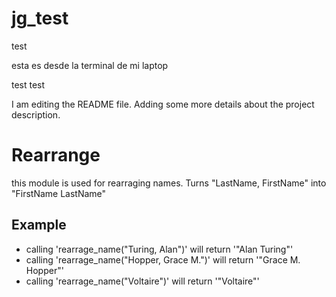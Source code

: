 # jg_test

test

esta es desde la terminal de mi laptop

test test

I am editing the README file. Adding some more details about the project description.

Rearrange 
=========
this module is used for rearraging names.
Turns "LastName, FirstName" into "FirstName LastName"

## Example

* calling 'rearrage_name("Turing, Alan")' will return '"Alan Turing"'
* calling 'rearrage_name("Hopper, Grace M.")' will return '"Grace M. Hopper"'
* calling 'rearrage_name("Voltaire")' will return '"Voltaire"'